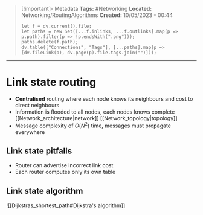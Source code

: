 > [!important]- Metadata
> **Tags:** #Networking 
> **Located:** Networking/RoutingAlgorithms
> **Created:** 10/05/2023 - 00:44
> ```dataviewjs
> let f = dv.current().file;
> let paths = new Set([...f.inlinks, ...f.outlinks].map(p => p.path).filter(p => !p.endsWith(".png")));
> paths.delete(f.path);
> dv.table(["Connections", "Tags"], [...paths].map(p => [dv.fileLink(p), dv.page(p).file.tags.join("")]));
> ```

___
# Link state routing
- **Centralised** routing where each node knows its neighbours and cost to direct neighbours 
- Information is flooded to all nodes, each nodes knows complete [[Network_architecture|network]] [[Network_topology|topology]]
- Message complexity of $O(N^2)$ time, messages must propagate everywhere
## Link state pitfalls 
- Router can advertise incorrect link cost 
- Each router computes only its own table
## Link state algorithm 

![[Dijkstras_shortest_path#Dijkstra's algorithm]]